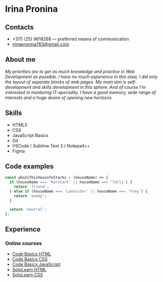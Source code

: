 # Irina Pronina
## Contacts
- +375 (25) 9618268 — preferred means of communication
- irinapronina763@gmail.com
## About me
_My priorities are to get as much knowledge and practice in Web Development as possible. I have no much experience in this area, I did only the layout of separate blocks of web pages. My main aim is self-development and skills development in this sphere. And of course I'm interested in mastering IT-speciality. I have a good memory, wide range of interests and a huge desire of opening new horizons._ 
## Skills
- HTML5
- CSS
- JavaScript Basics 
- Git
- VSCode / Sublime Text 3 / Notepad++
- Figma
## Code examples
``` js
const whoIsThisHouseToStarks = (houseName) => {
  if (houseName === 'Karstark' || houseName === 'Tally') {
    return 'friend';
  } else if (houseName === 'Lannister' || houseName === 'Frey') {
    return 'enemy';
  }

  return 'neutral';
};
```
## Experience
### Online courses
* [Code Basics HTML](https://ru.code-basics.com/languages/html)
* [Code Basics CSS](https://ru.code-basics.com/languages/css) 
* [Code Basics JavaScript](https://ru.code-basics.com/languages/javascript)
* [SoloLearn HTML](https://www.sololearn.com/Play/HTML)
* [SoloLearn CSS](https://www.sololearn.com/Play/CSS)
